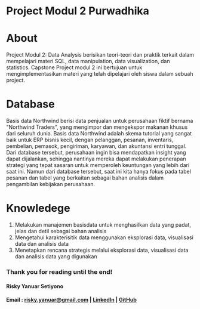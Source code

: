 # Project Modul 2 Purwadhika

# About
Project Modul 2: Data Analysis berisikan teori-teori dan praktik terkait dalam mempelajari materi SQL, data manipulation, data visualization, dan statistics. 
Capstone Project modul 2 ini bertujuan untuk mengimplementasikan materi yang telah dipelajari oleh siswa dalam sebuah project.


# Database
Basis data Northwind berisi data penjualan untuk perusahaan fiktif bernama "Northwind Traders", yang mengimpor dan mengekspor makanan khusus dari seluruh dunia. 
Basis data Northwind adalah skema tutorial yang sangat baik untuk ERP bisnis kecil, dengan pelanggan, pesanan, inventaris, pembelian, pemasok, pengiriman, karyawan, 
dan akuntansi entri tunggal. Dari database tersebut, perusahaan ingin bisa mendapatkan insight yang dapat dijalankan, sehingga nantinya mereka dapat melakukan penerapan 
strategi yang tepat sasaran untuk memperoleh keuntungan yang lebih dari saat ini. Namun dari database tersebut, saat ini kita hanya fokus pada tabel pesanan dan tabel 
yang berkaitan sebagai bahan analisis dalam pengambilan kebijakan perusahaan.

# Knowledege
1. Melakukan manajemen basisdata untuk menghasilkan data yang padat, jelas dan detil sebagai bahan analisis
2. Mengetahui karakterisitik data menggunakan eksplorasi data, visualisasi data dan analisis data
3. Menetapkan rencana strategis melalui eksplorasi data, visualisasi data dan analisis data yang digunakan

### Thank you for reading until the end!

#### Risky Yanuar Setiyono 
#### Email : risky.yanuar@gmail.com | [LinkedIn](https://www.linkedin.com/in/risky-yanuar-setiyono-8084799b/) | [GitHub](https://github.com/RISKYYS1996/) 
